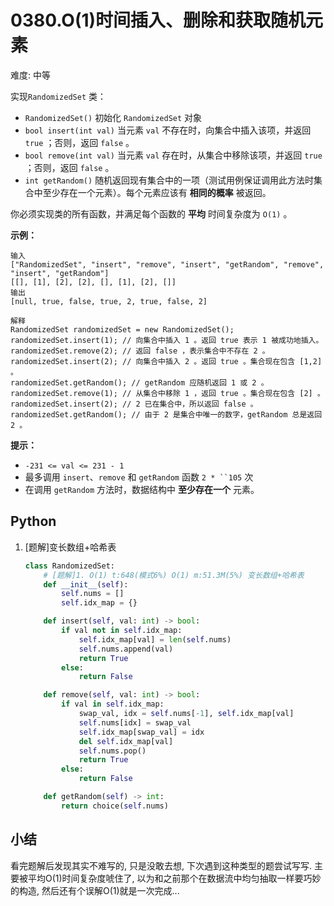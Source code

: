 # 0380.O(1)时间插入、删除和获取随机元素

难度: 中等

实现`RandomizedSet` 类：

- `RandomizedSet()` 初始化 `RandomizedSet` 对象
- `bool insert(int val)` 当元素 `val` 不存在时，向集合中插入该项，并返回 `true` ；否则，返回 `false` 。
- `bool remove(int val)` 当元素 `val` 存在时，从集合中移除该项，并返回 `true` ；否则，返回 `false` 。
- `int getRandom()` 随机返回现有集合中的一项（测试用例保证调用此方法时集合中至少存在一个元素）。每个元素应该有 **相同的概率** 被返回。

你必须实现类的所有函数，并满足每个函数的 **平均** 时间复杂度为 `O(1)` 。

 

**示例：**

```
输入
["RandomizedSet", "insert", "remove", "insert", "getRandom", "remove", "insert", "getRandom"]
[[], [1], [2], [2], [], [1], [2], []]
输出
[null, true, false, true, 2, true, false, 2]

解释
RandomizedSet randomizedSet = new RandomizedSet();
randomizedSet.insert(1); // 向集合中插入 1 。返回 true 表示 1 被成功地插入。
randomizedSet.remove(2); // 返回 false ，表示集合中不存在 2 。
randomizedSet.insert(2); // 向集合中插入 2 。返回 true 。集合现在包含 [1,2] 。
randomizedSet.getRandom(); // getRandom 应随机返回 1 或 2 。
randomizedSet.remove(1); // 从集合中移除 1 ，返回 true 。集合现在包含 [2] 。
randomizedSet.insert(2); // 2 已在集合中，所以返回 false 。
randomizedSet.getRandom(); // 由于 2 是集合中唯一的数字，getRandom 总是返回 2 。
```

 

**提示：**

- `-231 <= val <= 231 - 1`
- 最多调用 `insert`、`remove` 和 `getRandom` 函数 `2 * ``105` 次
- 在调用 `getRandom` 方法时，数据结构中 **至少存在一个** 元素。

## Python

1. [题解]变长数组+哈希表

   ```python
   class RandomizedSet:
       # [题解]1. O(1) t:648(模式6%) O(1) m:51.3M(5%) 变长数组+哈希表
       def __init__(self):
           self.nums = []
           self.idx_map = {}
   
       def insert(self, val: int) -> bool:
           if val not in self.idx_map:
               self.idx_map[val] = len(self.nums)
               self.nums.append(val)
               return True
           else:
               return False
   
       def remove(self, val: int) -> bool:
           if val in self.idx_map:
               swap_val, idx = self.nums[-1], self.idx_map[val]
               self.nums[idx] = swap_val
               self.idx_map[swap_val] = idx
               del self.idx_map[val]
               self.nums.pop()
               return True
           else:
               return False
   
       def getRandom(self) -> int:
           return choice(self.nums)
   ```

## 小结

看完题解后发现其实不难写的, 只是没敢去想, 下次遇到这种类型的题尝试写写. 主要被平均O(1)时间复杂度唬住了, 以为和之前那个在数据流中均匀抽取一样要巧妙的构造, 然后还有个误解O(1)就是一次完成...